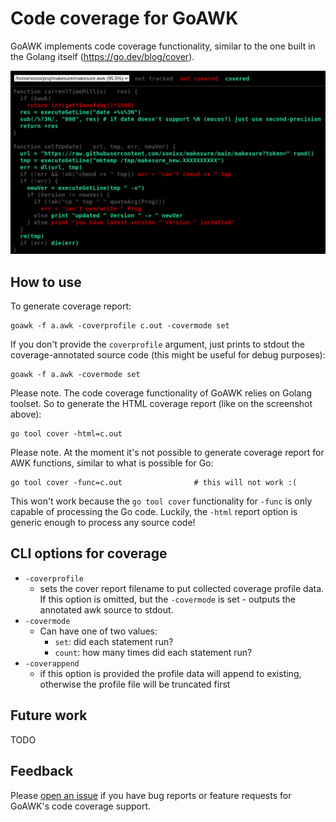 # Code coverage for GoAWK

GoAWK implements code coverage functionality, similar to the one built in the Golang itself (https://go.dev/blog/cover).

![screenshot](cover.png)

## How to use

To generate coverage report:
```
goawk -f a.awk -coverprofile c.out -covermode set    
```

If you don't provide the `coverprofile` argument, just prints to stdout the coverage-annotated source code (this might be useful for debug purposes):
```
goawk -f a.awk -covermode set
```

Please note. The code coverage functionality of GoAWK relies on Golang toolset.
So to generate the HTML coverage report (like on the screenshot above):
```
go tool cover -html=c.out
```

Please note. At the moment it's not possible to generate coverage report for AWK functions, similar to what is possible for Go:

```
go tool cover -func=c.out                # this will not work :(
```
This won't work because the `go tool cover` functionality for `-func` is only capable of processing the Go code. Luckily, the `-html` report option is generic enough to process any source code! 

## CLI options for coverage

- `-coverprofile`
  - sets the cover report filename to put collected coverage profile data.
If this option is omitted, but the `-covermode` is set - outputs the annotated awk source to stdout.
- `-covermode`
  - Can have one of two values:
    - `set`: did each statement run?
    - `count`: how many times did each statement run?
- `-coverappend`
  - if this option is provided the profile data will append to existing, otherwise the profile file
  will be truncated first

## Future work

TODO

## Feedback

Please [open an issue](https://github.com/benhoyt/goawk/issues) if you have bug reports or feature requests for GoAWK's code coverage support.

